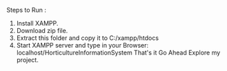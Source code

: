 Steps to Run :
1. Install XAMPP.
2. Download zip file.
3. Extract this folder and copy it to C:/xampp/htdocs
4. Start XAMPP server and type in your Browser: localhost/HorticultureInformationSystem
That's it Go Ahead Explore my project.